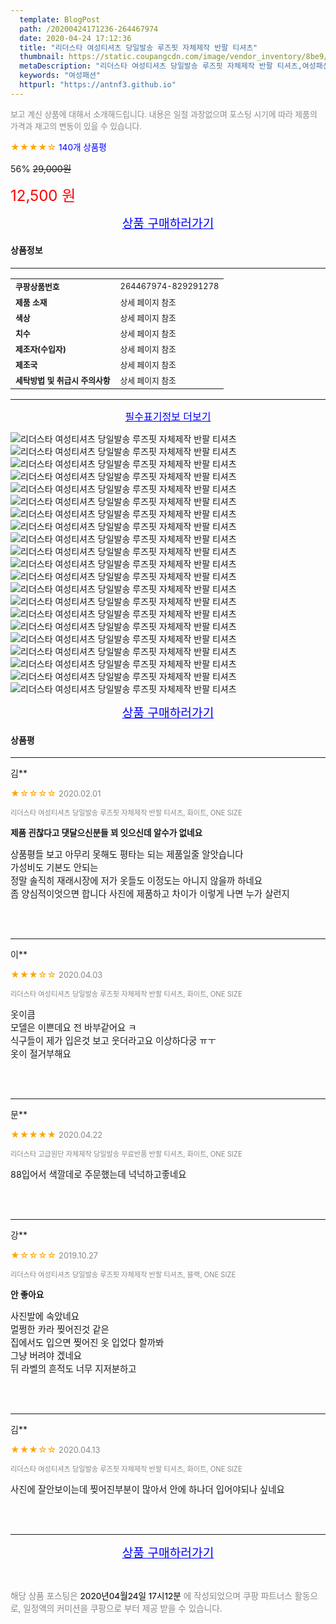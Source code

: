 ```yaml
---
  template: BlogPost
  path: /20200424171236-264467974
  date: 2020-04-24 17:12:36
  title: "리더스타 여성티셔츠 당일발송 루즈핏 자체제작 반팔 티셔츠"
  thumbnail: https://static.coupangcdn.com/image/vendor_inventory/8be9/7791f250f2a7f3ee7d79bb46f11fb30dd3704a0646c4e1d0a8d28e075d40.jpg
  metaDescription: "리더스타 여성티셔츠 당일발송 루즈핏 자체제작 반팔 티셔츠,여성패션"
  keywords: "여성패션"
  httpurl: "https://antnf3.github.io"
---
```

  
<span style="color: #888;font-size:0.8rem">보고 계신 상품에 대해서 소개해드립니다.
내용은 일절 과장없으며 포스팅 시기에 따라 제품의 가격과 재고의 변동이 있을 수 있습니다.</span>
  
<span style="color: orange;">★★★★☆</span> <span style="color: blue;font-size: 0.85rem;">140개 상품평</span>

<span style="font-size: 0.9rem">56%</span> <span style="font-size: 0.9rem">~~29,000원~~</span>

<span style="color: red;font-size: 1.5rem;">12,500 원</span>



<p align="center"><a href="http://me2.do/5SUEuNte" style="font-size: 1.2rem; color: blue;">상품 구매하러가기</a></p>

#### 상품정보

---

|                  |                       |
| ---------------- | --------------------- |
| **<span style="font-size:0.8rem;">쿠팡상품번호</span>** | <span style="font-size:0.8rem;">264467974-829291278</span> |
| **<span style="font-size:0.8rem;">제품 소재</span>**    | <span style="font-size:0.8rem;">상세 페이지 참조</span>        |
| **<span style="font-size:0.8rem;">색상</span>**    | <span style="font-size:0.8rem;">상세 페이지 참조</span>        |
| **<span style="font-size:0.8rem;">치수</span>**    | <span style="font-size:0.8rem;">상세 페이지 참조</span>        |
| **<span style="font-size:0.8rem;">제조자(수입자)</span>**    | <span style="font-size:0.8rem;">상세 페이지 참조</span>        |
| **<span style="font-size:0.8rem;">제조국</span>**    | <span style="font-size:0.8rem;">상세 페이지 참조</span>        |
| **<span style="font-size:0.8rem;">세탁방법 및 취급시 주의사항</span>**    | <span style="font-size:0.8rem;">상세 페이지 참조</span>        |




---

<p align="center"><a href="http://me2.do/5SUEuNte" style="font-size: 1rem; color: blue;">필수표기정보 더보기</a></p>

![리더스타 여성티셔츠 당일발송 루즈핏 자체제작 반팔 티셔츠](http://thumbnail10.coupangcdn.com/thumbnails/remote/q89/image/vendor_inventory/a6d3/32812465b5a8a7f9a8cedb7de6881c668c82cc7c7144c98f64d7cead6000.jpg)
![리더스타 여성티셔츠 당일발송 루즈핏 자체제작 반팔 티셔츠](http://thumbnail8.coupangcdn.com/thumbnails/remote/q89/image/vendor_inventory/00e3/af97745f2d8c2d7c4c6a75cf91e9be1f9135064fe98feb80ab15a01d1c9a.jpg)
![리더스타 여성티셔츠 당일발송 루즈핏 자체제작 반팔 티셔츠](http://thumbnail10.coupangcdn.com/thumbnails/remote/q89/image/vendor_inventory/a844/0e773785cefb1b35f6bb342b1becd4013fcade2675fafa25421c576a6ad2.jpg)
![리더스타 여성티셔츠 당일발송 루즈핏 자체제작 반팔 티셔츠](http://thumbnail9.coupangcdn.com/thumbnails/remote/q89/image/vendor_inventory/6257/362d1c3ce3669a8c59dd3940ba91a4b6465646b93e3978b9159670b2ae41.jpg)
![리더스타 여성티셔츠 당일발송 루즈핏 자체제작 반팔 티셔츠](http://thumbnail8.coupangcdn.com/thumbnails/remote/q89/image/vendor_inventory/4901/0c777c184b978fa9b5cccedeeb4fa04a1f3c87ff2515bdfbc48634c76bf4.jpg)
![리더스타 여성티셔츠 당일발송 루즈핏 자체제작 반팔 티셔츠](http://thumbnail9.coupangcdn.com/thumbnails/remote/q89/image/vendor_inventory/b642/218cf8faa6e43b4f4572c1eb07269ae1ba889ad9effb8d0c158211f025a6.jpg)
![리더스타 여성티셔츠 당일발송 루즈핏 자체제작 반팔 티셔츠](http://thumbnail7.coupangcdn.com/thumbnails/remote/q89/image/vendor_inventory/60bf/cc11ff4ae165c2398877fe2869e0ee27c94d882b9151e6fab7dcd6edd016.jpg)
![리더스타 여성티셔츠 당일발송 루즈핏 자체제작 반팔 티셔츠](http://thumbnail9.coupangcdn.com/thumbnails/remote/q89/image/vendor_inventory/a45b/ce4d7bf41fec2967da8a7a50ce4fa36048ca2cfa8ed2147548bd03303169.jpg)
![리더스타 여성티셔츠 당일발송 루즈핏 자체제작 반팔 티셔츠](http://thumbnail7.coupangcdn.com/thumbnails/remote/q89/image/vendor_inventory/9b63/79e64c8459621191a9b4de4a4946efea1beb68232d5138c444e763eed88a.jpg)
![리더스타 여성티셔츠 당일발송 루즈핏 자체제작 반팔 티셔츠](http://thumbnail7.coupangcdn.com/thumbnails/remote/q89/image/vendor_inventory/75a0/b1fbb71818b5382adcdd32375423916c3ef639025fd8e030bc4dbb0ca305.jpg)
![리더스타 여성티셔츠 당일발송 루즈핏 자체제작 반팔 티셔츠](http://thumbnail7.coupangcdn.com/thumbnails/remote/q89/image/vendor_inventory/89d8/1802597cd27179a1b2a64f7bda62bf6c2ade26a54f319ce3775e4ae3c8b9.jpg)
![리더스타 여성티셔츠 당일발송 루즈핏 자체제작 반팔 티셔츠](http://thumbnail10.coupangcdn.com/thumbnails/remote/q89/image/vendor_inventory/361c/5dd1f6dc6931ee7ba3844d5ee541c3632860c1eafb67b13d109696d0f6fc.jpg)
![리더스타 여성티셔츠 당일발송 루즈핏 자체제작 반팔 티셔츠](http://thumbnail8.coupangcdn.com/thumbnails/remote/q89/image/vendor_inventory/abfa/44ed16ca585294c37ee64bafa40eb9a104228d4a477d3fce63d8611a5c57.jpg)
![리더스타 여성티셔츠 당일발송 루즈핏 자체제작 반팔 티셔츠](http://thumbnail10.coupangcdn.com/thumbnails/remote/q89/image/vendor_inventory/288e/6dd7eff0db92c5b8c21bdf32122894adddb78c4705599e69d1ea5c0378a5.jpg)
![리더스타 여성티셔츠 당일발송 루즈핏 자체제작 반팔 티셔츠](http://thumbnail7.coupangcdn.com/thumbnails/remote/q89/image/vendor_inventory/630d/5227e4ef922a885ea975f43a82d2b7260cb4be35e056090f303e959edf04.jpg)
![리더스타 여성티셔츠 당일발송 루즈핏 자체제작 반팔 티셔츠](http://thumbnail7.coupangcdn.com/thumbnails/remote/q89/image/vendor_inventory/c24f/7cbc9b98e3f510ee5ac84fb1b1b5d67d06bfb0e985e22122278d028fcf6c.jpg)
![리더스타 여성티셔츠 당일발송 루즈핏 자체제작 반팔 티셔츠](http://thumbnail10.coupangcdn.com/thumbnails/remote/q89/image/vendor_inventory/04f3/9ba339ce27c959d98f032752fa661d457cc9949ff6fb1cd1d01cede18bf3.jpg)
![리더스타 여성티셔츠 당일발송 루즈핏 자체제작 반팔 티셔츠](http://thumbnail10.coupangcdn.com/thumbnails/remote/q89/image/vendor_inventory/6cca/b95c6e209ddc09303be067f7c894857d41afceaef8ced3fae13472e4f34f.jpg)
![리더스타 여성티셔츠 당일발송 루즈핏 자체제작 반팔 티셔츠](http://thumbnail9.coupangcdn.com/thumbnails/remote/q89/image/vendor_inventory/969b/5852b63a92e5cae6c51f0fa3cad5355756c727d80c3035ad159cbfd532f5.jpg)
![리더스타 여성티셔츠 당일발송 루즈핏 자체제작 반팔 티셔츠](http://thumbnail9.coupangcdn.com/thumbnails/remote/q89/image/vendor_inventory/4d92/9aad4334507b1dd95c7bc842029fa2f0e9bb7987ac89a7e75c6815644513.jpg)
![리더스타 여성티셔츠 당일발송 루즈핏 자체제작 반팔 티셔츠](http://thumbnail9.coupangcdn.com/thumbnails/remote/q89/image/vendor_inventory/0559/af438942d289083a61383bc8c9ea037841068ca04dc2ede7979f7c0a364f.jpg)

<p align="center"><a href="http://me2.do/5SUEuNte" style="font-size: 1.2rem; color: blue;">상품 구매하러가기</a></p>

#### 상품평
  
---
  
김**
    
<span style="color: orange;">★☆☆☆☆</span> <span style="font-size:0.8rem;color: #888;">2020.02.01</span>
    
<span style="color: #888;font-size:0.7rem">리더스타 여성티셔츠 당일발송 루즈핏 자체제작 반팔 티셔츠, 화이트, ONE SIZE</span>
    
<span style="font-size:0.85rem">**제품 괸찮다고 댓달으신분들 꾀 잇으신데 알수가 없네요**</span>
    
<span style="font-size: 0.9rem;">상품평들 보고 아무리 못해도 평타는 되는 제품일줄 알앗습니다<br/>가성비도 기본도 안되는 <br/>정말 솔직히 재래시장에 저가 옷들도 이정도는 아니지 않을까 하네요 <br/>좀 양심적이엇으면 합니다 사진에 제품하고 차이가 이렇게 나면 누가 살런지</span>
    
<br>
<br>

---
  
이**
    
<span style="color: orange;">★★★☆☆</span> <span style="font-size:0.8rem;color: #888;">2020.04.03</span>
    
<span style="color: #888;font-size:0.7rem">리더스타 여성티셔츠 당일발송 루즈핏 자체제작 반팔 티셔츠, 화이트, ONE SIZE</span>
    

    
<span style="font-size: 0.9rem;">옷이큼<br/> 모델은 이쁜데요 전 바부같어요 ㅋ <br/>식구들이 제가 입은것 보고 웃더라고요 이상하다궁 ㅠㅜ <br/>옷이 절거부해요</span>
    
<br>
<br>

---
  
문**
    
<span style="color: orange;">★★★★★</span> <span style="font-size:0.8rem;color: #888;">2020.04.22</span>
    
<span style="color: #888;font-size:0.7rem">리더스타 고급원단 자체제작 당일발송 무료반품 반팔 티셔츠, 화이트, ONE SIZE</span>
    

    
<span style="font-size: 0.9rem;">88입어서 색깔데로 주문했는데 넉넉하고좋네요</span>
    
<br>
<br>

---
  
강**
    
<span style="color: orange;">★☆☆☆☆</span> <span style="font-size:0.8rem;color: #888;">2019.10.27</span>
    
<span style="color: #888;font-size:0.7rem">리더스타 여성티셔츠 당일발송 루즈핏 자체제작 반팔 티셔츠, 블랙, ONE SIZE</span>
    
<span style="font-size:0.85rem">**안 좋아요**</span>
    
<span style="font-size: 0.9rem;">사진발에 속았네요 <br/>멀쩡한 카라 찢어진것 같은<br/>집에서도 입으면 찢어진 옷 입었다 할까봐<br/>그냥 버려야 겠네요<br/>뒤 라벨의 흔적도 너무 지저분하고</span>
    
<br>
<br>

---
  
김**
    
<span style="color: orange;">★★★☆☆</span> <span style="font-size:0.8rem;color: #888;">2020.04.13</span>
    
<span style="color: #888;font-size:0.7rem">리더스타 여성티셔츠 당일발송 루즈핏 자체제작 반팔 티셔츠, 화이트, ONE SIZE</span>
    

    
<span style="font-size: 0.9rem;">사진에 잘안보이는데 찢어진부분이 많아서 안에 하나더 입어야되나 싶네요</span>
    
<br>
<br>


  
---
  
<p align="center"><a href="http://me2.do/5SUEuNte" style="font-size: 1.2rem; color: blue;">상품 구매하러가기</a></p>
  
<br>
  
<span style="font-size: 0.85rem; color: #888;">해당 상품 포스팅은 <span style="color: #000;"> 2020년04월24일 17시12분 </span> 에 작성되었으며 쿠팡 파트너스 활동으로, 일정액의 커미션을 쿠팡으로 부터 제공 받을 수 있습니다.</span>
